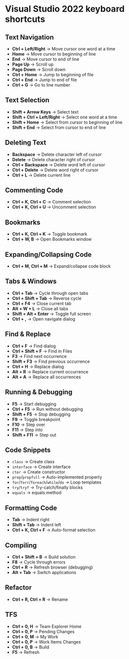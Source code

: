 # Visual Studio 2022 keyboard shortcuts

## Text Navigation
- **Ctrl + Left/Right** → Move cursor one word at a time
- **Home** → Move cursor to beginning of line
- **End** → Move cursor to end of line
- **Page Up** → Scroll up
- **Page Down** → Scroll down
- **Ctrl + Home** → Jump to beginning of file
- **Ctrl + End** → Jump to end of file
- **Ctrl + G** → Go to line number

## Text Selection
- **Shift + Arrow Keys** → Select text
- **Shift + Ctrl + Left/Right** → Select one word at a time
- **Shift + Home** → Select from cursor to beginning of line
- **Shift + End** → Select from cursor to end of line

## Deleting Text
- **Backspace** → Delete character left of cursor
- **Delete** → Delete character right of cursor
- **Ctrl + Backspace** → Delete word left of cursor
- **Ctrl + Delete** → Delete word right of cursor
- **Ctrl + L** → Delete current line

## Commenting Code
- **Ctrl + K, Ctrl + C** → Comment selection
- **Ctrl + K, Ctrl + U** → Uncomment selection

## Bookmarks
- **Ctrl + K, Ctrl + K** → Toggle bookmark
- **Ctrl + W, B** → Open Bookmarks window

## Expanding/Collapsing Code
- **Ctrl + M, Ctrl + M** → Expand/collapse code block

## Tabs & Windows
- **Ctrl + Tab** → Cycle through open tabs
- **Ctrl + Shift + Tab** → Reverse cycle
- **Ctrl + F4** → Close current tab
- **Alt + W + L** → Close all tabs
- **Shift + Alt + Enter** → Toggle full screen
- **Ctrl + ,** → Open navigate dialog

## Find & Replace
- **Ctrl + F** → Find dialog
- **Ctrl + Shift + F** → Find in Files
- **F3** → Find next occurrence
- **Shift + F3** → Find previous occurrence
- **Ctrl + H** → Replace dialog
- **Alt + R** → Replace current occurrence
- **Alt + A** → Replace all occurrences

## Running & Debugging
- **F5** → Start debugging
- **Ctrl + F5** → Run without debugging
- **Shift + F5** → Stop debugging
- **F9** → Toggle breakpoint
- **F10** → Step over
- **F11** → Step into
- **Shift + F11** → Step out

## Code Snippets
- `class` → Create class
- `interface` → Create interface
- `ctor` → Create constructor
- `prop`/`propfull` → Auto-implemented property
- `for`/`forr`/`foreach`/`while`/`do` → Loop templates
- `try`/`tryf` → Try-catch/finally blocks
- `equals` → equals method

## Formatting Code
- **Tab** → Indent right
- **Shift + Tab** → Indent left
- **Ctrl + K, Ctrl + F** → Auto-format selection

## Compiling
- **Ctrl + Shift + B** → Build solution
- **F8** → Cycle through errors
- **Ctrl + R** → Refresh browser (debugging)
- **Alt + Tab** → Switch applications

## Refactor
- **Ctrl + R, Ctrl + R** → Rename

## TFS
- **Ctrl + 0, H** → Team Explorer Home
- **Ctrl + 0, P** → Pending Changes
- **Ctrl + 0, M** → My Work
- **Ctrl + 0, P** → Work Items Changes
- **Ctrl + 0, B** → Build
- **F5** → Refresh
